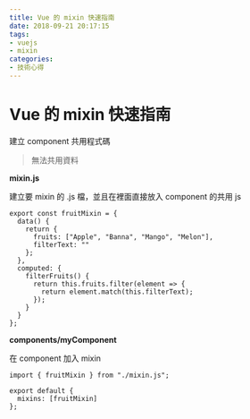 ```yaml
---
title: Vue 的 mixin 快速指南
date: 2018-09-21 20:17:15
tags: 
- vuejs
- mixin
categories: 
- 技術心得
---
```


# Vue 的 mixin 快速指南

建立 component 共用程式碼

> 無法共用資料

**mixin.js**

建立要 mixin 的 .js 檔，並且在裡面直接放入 component 的共用 js

```javascript=
export const fruitMixin = {
  data() {
    return {
      fruits: ["Apple", "Banna", "Mango", "Melon"],
      filterText: ""
    };
  },
  computed: {
    filterFruits() {
      return this.fruits.filter(element => {
        return element.match(this.filterText);
      });
    }
  }
};
```

**components/myComponent**

在 component 加入 mixin

```javascript=
import { fruitMixin } from "./mixin.js";

export default {
  mixins: [fruitMixin]
};
```
